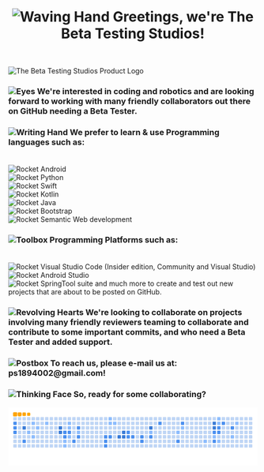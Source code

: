 <div align="center">
<h1><img src="https://raw.githubusercontent.com/Tarikul-Islam-Anik/Animated-Fluent-Emojis/master/Emojis/Hand%20gestures/Waving%20Hand.png" alt="Waving Hand" width="69" height="69" /> Greetings, we're The Beta Testing Studios!</h1><br>
</div>

![The Beta Testing Studios Product Logo](https://github.com/user-attachments/assets/e1d94cd3-4221-404d-b882-30b9d4061003)

<h3><img src="https://raw.githubusercontent.com/Tarikul-Islam-Anik/Animated-Fluent-Emojis/master/Emojis/Hand%20gestures/Eyes.png" alt="Eyes" width="35" height="35" /> We're interested in coding and robotics and are looking forward to working with many friendly collaborators out there on GitHub needing a Beta Tester.</h3>
  
<h3><img src="https://raw.githubusercontent.com/Tarikul-Islam-Anik/Animated-Fluent-Emojis/master/Emojis/Hand%20gestures/Writing%20Hand.png" alt="Writing Hand" width="35" height="35" /> We prefer to learn & use Programming languages such as: <br><br></h3>

<img src="https://raw.githubusercontent.com/Tarikul-Islam-Anik/Animated-Fluent-Emojis/master/Emojis/Travel%20and%20places/Rocket.png" alt="Rocket" width="20" height="20" /> Android <br>
<img src="https://raw.githubusercontent.com/Tarikul-Islam-Anik/Animated-Fluent-Emojis/master/Emojis/Travel%20and%20places/Rocket.png" alt="Rocket" width="20" height="20" /> Python <br>
<img src="https://raw.githubusercontent.com/Tarikul-Islam-Anik/Animated-Fluent-Emojis/master/Emojis/Travel%20and%20places/Rocket.png" alt="Rocket" width="20" height="20" /> Swift <br>
<img src="https://raw.githubusercontent.com/Tarikul-Islam-Anik/Animated-Fluent-Emojis/master/Emojis/Travel%20and%20places/Rocket.png" alt="Rocket" width="20" height="20" /> Kotlin <br>
<img src="https://raw.githubusercontent.com/Tarikul-Islam-Anik/Animated-Fluent-Emojis/master/Emojis/Travel%20and%20places/Rocket.png" alt="Rocket" width="20" height="20" /> Java <br>
<img src="https://raw.githubusercontent.com/Tarikul-Islam-Anik/Animated-Fluent-Emojis/master/Emojis/Travel%20and%20places/Rocket.png" alt="Rocket" width="20" height="20" /> Bootstrap <br>
<img src="https://raw.githubusercontent.com/Tarikul-Islam-Anik/Animated-Fluent-Emojis/master/Emojis/Travel%20and%20places/Rocket.png" alt="Rocket" width="20" height="20" /> Semantic Web development <br>

<h3><img src="https://raw.githubusercontent.com/Tarikul-Islam-Anik/Animated-Fluent-Emojis/master/Emojis/Objects/Toolbox.png" alt="Toolbox" width="35" height="35" /> Programming Platforms such as: <br><br></h3>

<img src="https://raw.githubusercontent.com/Tarikul-Islam-Anik/Animated-Fluent-Emojis/master/Emojis/Travel%20and%20places/Rocket.png" alt="Rocket" width="20" height="20" /> Visual Studio Code (Insider edition, Community and Visual Studio) <br>
<img src="https://raw.githubusercontent.com/Tarikul-Islam-Anik/Animated-Fluent-Emojis/master/Emojis/Travel%20and%20places/Rocket.png" alt="Rocket" width="20" height="20" /> Android Studio <br>
<img src="https://raw.githubusercontent.com/Tarikul-Islam-Anik/Animated-Fluent-Emojis/master/Emojis/Travel%20and%20places/Rocket.png" alt="Rocket" width="20" height="20" /> SpringTool suite and
much more to create and test out new projects that are about to be posted on GitHub.
  
<h3><img src="https://raw.githubusercontent.com/Tarikul-Islam-Anik/Animated-Fluent-Emojis/master/Emojis/Smilies/Revolving%20Hearts.png" alt="Revolving Hearts" width="35" height="35" /> We're looking to collaborate on projects involving many friendly reviewers teaming to collaborate and contribute to some important commits, and who need a Beta Tester and added support.</h3>
  
<h3><img src="https://raw.githubusercontent.com/Tarikul-Islam-Anik/Animated-Fluent-Emojis/master/Emojis/Objects/Postbox.png" alt="Postbox" width="35" height="35" /> To reach us, please e-mail us at: ps1894002@gmail.com!</h3>

<h3><img src="https://raw.githubusercontent.com/Tarikul-Islam-Anik/Animated-Fluent-Emojis/master/Emojis/Smilies/Thinking%20Face.png" alt="Thinking Face" width="35" height="35" /> So, ready for some collaborating?</h3>

<div dir="auto" align="center">
  <themed-picture data-catalyst-inline="true" data-catalyst=""><picture>
    <source media="not all" srcset="https://github.com/otaviossousa/otaviossousa/raw/output/github-snake-dark.svg" class="source-dark">
    <source media="(prefers-color-scheme: dark),(prefers-color-scheme: dark)" srcset="https://github.com/otaviossousa/otaviossousa/raw/output/github-snake.svg" class="source-dark">
    <img alt="github-snake" src="https://github.com/otaviossousa/otaviossousa/raw/output/ocean.gif" style="visibility:visible;max-width:100%;">
  </picture></themed-picture>
</div>
